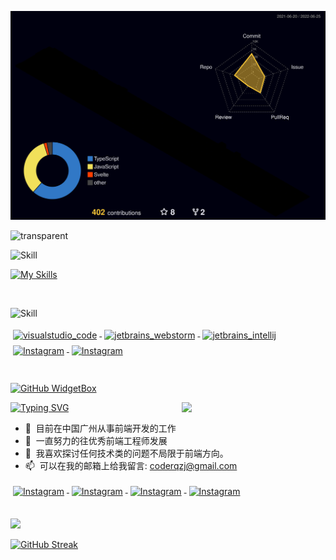 ![svg](https://raw.githubusercontent.com/PlayGuitar-CoderQ/PlayGuitar-CoderQ/f67adb8c6090460a055919da6798137d7a983a91/profile-3d-contrib/profile-night-rainbow.svg)

![transparent](https://capsule-render.vercel.app/api?type=transparent&fontColor=703ee5&text=PlayGuitar-CoderQ&height=150&fontSize=60&desc=弹吉他的CoderQ&descAlignY=75&descAlign=60)

![Skill](https://img.shields.io/badge/My_Skill👇-000?style=for-the-badge&logo=amp&logoColor=005AF0)

[![My Skills](https://skillicons.dev/icons?i=js,typescript,html,css,react,vue,webpack,vite,nodejs,mysql,electron,java,spring,redis)](https://skillicons.dev)

<br>

![Skill](https://img.shields.io/badge/MY_Tools👇-%23000000.svg?style=for-the-badge&logo=firefox&logoColor=#FF7139)

<p align="left">
  <a href="#">
   <img src="https://raw.githubusercontent.com/PlayGuitar-CoderQ/icon-readme/489ff606afaa77742f167091431b983e9518c422/svg/dev/tools/visualstudio_code.svg" alt="visualstudio_code" style="vertical-align:top; margin:4px">
  </a>
  <a href="#">
   <img src="https://raw.githubusercontent.com/PlayGuitar-CoderQ/icon-readme/489ff606afaa77742f167091431b983e9518c422/svg/dev/tools/jetbrains_webstorm.svg" alt="jetbrains_webstorm" style="vertical-align:top; margin:4px">
  </a>
  <a href="#">
   <img src="https://raw.githubusercontent.com/PlayGuitar-CoderQ/icon-readme/489ff606afaa77742f167091431b983e9518c422/svg/dev/tools/jetbrains_intellij.svg" alt="jetbrains_intellij" style="vertical-align:top; margin:4px">
  </a> 
    <a href="#">
   <img src="https://raw.githubusercontent.com/PlayGuitar-CoderQ/icon-readme/489ff606afaa77742f167091431b983e9518c422/svg/dev/misc/chrome.svg" alt="Instagram" style="vertical-align:top; margin:4px">
  </a>
   <a href="#">
   <img src="https://raw.githubusercontent.com/PlayGuitar-CoderQ/icon-readme/489ff606afaa77742f167091431b983e9518c422/svg/dev/tools/bash.svg" alt="Instagram" style="vertical-align:top; margin:4px">
  </a>
</p>

<h1 align="left" id="PlayGuitar-CoderQ-title"></h1>

[![GitHub WidgetBox](https://github-widgetbox.vercel.app/api/profile?username=PlayGuitar-CoderQ&data=followers,repositories,commits)](https://github.com/PlayGuitar-CoderQ/github-widgetbox)

<img align='right' src="https://media.giphy.com/media/M9gbBd9nbDrOTu1Mqx/giphy.gif" width="230">

[![Typing SVG](https://readme-typing-svg.herokuapp.com/?lines=Programming+is+art;and+every+good+programmer+is+an+artist)](https://git.io/typing-svg)

- :office: &nbsp;目前在中国广州从事前端开发的工作
- :seedling: &nbsp;一直努力的往优秀前端工程师发展
- :speech_balloon: &nbsp;我喜欢探讨任何技术类的问题不局限于前端方向。
- :mailbox: &nbsp;可以在我的邮箱上给我留言: coderqzj@gmail.com

<p align="left">
  <a href="#">
   <img src="https://raw.githubusercontent.com/PlayGuitar-CoderQ/icon-readme/489ff606afaa77742f167091431b983e9518c422/svg/social/twitter.svg" alt="Instagram" style="vertical-align:top; margin:4px">
  </a> 
  <a href="#">
   <img src="https://raw.githubusercontent.com/PlayGuitar-CoderQ/icon-readme/489ff606afaa77742f167091431b983e9518c422/svg/social/reddit.svg" alt="Instagram" style="vertical-align:top; margin:4px">
  </a>
  <a href="#">
   <img src="https://raw.githubusercontent.com/PlayGuitar-CoderQ/icon-readme/489ff606afaa77742f167091431b983e9518c422/svg/social/telegram.svg" alt="Instagram" style="vertical-align:top; margin:4px">
  </a>
  </a> 
    <a href="#">
   <img src="https://raw.githubusercontent.com/PlayGuitar-CoderQ/icon-readme/489ff606afaa77742f167091431b983e9518c422/svg/social/tiktok.svg" alt="Instagram" style="vertical-align:top; margin:4px">
  </a>
</p>

<br>

<img  src="https://github-readme-stats.vercel.app/api?username=PlayGuitar-CoderQ&show_icons=true&hide_border=true&theme=vue-dark" />


<br>

[![GitHub Streak](https://github-readme-streak-stats.herokuapp.com/?user=PlayGuitar-CoderQ&theme=blueberry) ](https://git.io/streak-stats)

<br>
